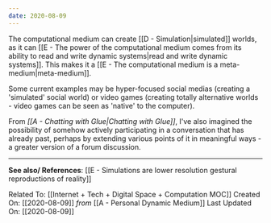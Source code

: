 ```yaml
---
date: 2020-08-09
---
```


The computational medium can create [[D - Simulation|simulated]] worlds, as it can [[E - The power of the computational medium comes from its ability to read and write dynamic systems|read and write dynamic systems]]. This makes it a [[E - The computational medium is a meta-medium|meta-medium]]. 

Some current examples may be hyper-focused social medias (creating a 'simulated' social world) or video games (creating totally alternative worlds - video games can be seen as 'native' to the computer).

From *[[A - Chatting with Glue|Chatting with Glue]]*, I've also imagined the possibility of somehow actively participating in a conversation that has already past, perhaps by extending various points of it in meaningful ways - a greater version of a forum discussion. 

---
**See also/ References**:
[[E - Simulations are lower resolution gestural reproductions of reality]]

Related To: [[Internet + Tech + Digital Space + Computation MOC]] 
Created On: [[2020-08-09]] *from* [[A - Personal Dynamic Medium]]
Last Updated On: [[2020-08-09]]